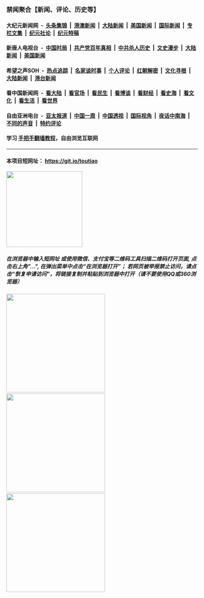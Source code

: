 ### 禁闻聚合【新闻、评论、历史等】

#### 大纪元新闻网 &nbsp;-&nbsp; [头条集锦](indexes/E头条集锦.md?t=02122144) &nbsp;|&nbsp; [港澳新闻](indexes/E港澳新闻.md?t=02122144)  &nbsp;|&nbsp; [大陆新闻](indexes/E大陆新闻.md?t=02122144) &nbsp;|&nbsp; [美国新闻](indexes/E美国新闻.md?t=02122144) &nbsp;|&nbsp; [国际新闻](indexes/E国际新闻.md?t=02122144) &nbsp;|&nbsp; [专栏文集](indexes/E专栏文集.md?t=02122144) &nbsp;|&nbsp; [纪元社论](indexes/E纪元社论.md?t=02122144) &nbsp;|&nbsp; [纪元特稿](indexes/E纪元特稿.md?t=02122144) 

#### 新唐人电视台 &nbsp;-&nbsp; [中国时局](indexes/N中国时局.md?t=02122144) &nbsp;|&nbsp; [共产党百年真相](indexes/N共产党百年真相.md?t=02122144) &nbsp;|&nbsp; [中共杀人历史](indexes/N中共杀人历史.md?t=02122144) &nbsp;|&nbsp; [文史漫步](indexes/N文史漫步.md?t=02122144) &nbsp;|&nbsp; [大陆新闻](indexes/N大陆新闻.md?t=02122144) &nbsp;|&nbsp; [美国新闻](indexes/N美国新闻.md?t=02122144)

#### 希望之声SOH &nbsp;-&nbsp; [热点追踪](indexes/H热点追踪.md?t=02122144) &nbsp;|&nbsp; [名家谈时事](indexes/H名家谈时事.md?t=02122144) &nbsp;|&nbsp; [个人评论](indexes/H个人评论.md?t=02122144)  &nbsp;|&nbsp; [红朝解密](indexes/H红朝解密.md?t=02122144) &nbsp;|&nbsp; [文化寻根](indexes/H文化寻根.md?t=02122144) &nbsp;|&nbsp; [大陆新闻](indexes/H大陆新闻.md?t=02122144) &nbsp;|&nbsp; [港台新闻](indexes/H港台新闻.md?t=02122144)

#### 看中国新闻网 &nbsp;-&nbsp; [看大陆](indexes/S看大陆.md?t=02122144) &nbsp;|&nbsp; [看官场](indexes/S看官场.md?t=02122144) &nbsp;|&nbsp; [看民生](indexes/S看民生.md?t=02122144)  &nbsp;|&nbsp; [看博谈](indexes/S看博谈.md?t=02122144) &nbsp;|&nbsp; [看财经](indexes/S看财经.md?t=02122144) &nbsp;|&nbsp; [看史海](indexes/S看史海.md?t=02122144) &nbsp;|&nbsp; [看文化](indexes/S看文化.md?t=02122144) &nbsp;|&nbsp; [看生活](indexes/S看生活.md?t=02122144) &nbsp;|&nbsp; [看世界](indexes/S看世界.md?t=02122144)

#### 自由亚洲电台 &nbsp;-&nbsp; [亚太报道](indexes/R亚太报道.md?t=02122144) &nbsp;|&nbsp; [中国一周](indexes/R中国一周.md?t=02122144) &nbsp;|&nbsp; [中国透视](indexes/R中国透视.md?t=02122144)  &nbsp;|&nbsp; [国际视角](indexes/R国际视角.md?t=02122144) &nbsp;|&nbsp; [夜话中南海](indexes/R夜话中南海.md?t=02122144) &nbsp;|&nbsp; [不同的声音](indexes/R不同的声音.md?t=02122144) &nbsp;|&nbsp; [特约评论](indexes/R特约评论.md?t=02122144)

#### 学习 [手把手翻墙教程](https://github.com/gfw-breaker/guides/wiki)，自由浏览互联网

----

#### 本项目短网址： https://git.io/toutiao
<img src="https://raw.githubusercontent.com/gfw-breaker/banned-news/master/scripts/img/qr.png" width="200px"/>  

##### 在浏览器中输入短网址 或使用微信、支付宝等二维码工具扫描二维码打开页面, 点击右上角"...", 在弹出菜单中点击“在浏览器打开”； 若网页被举报禁止访问，请点击“恢复申请访问”，将链接复制并粘贴到浏览器中打开（请不要使用QQ或360浏览器）

<img src="https://raw.githubusercontent.com/gfw-breaker/banned-news/master/scripts/img/1.png" width="260px"/> &nbsp; <img src="https://raw.githubusercontent.com/gfw-breaker/banned-news/master/scripts/img/2.png" width="260px"/> &nbsp; <img src="https://raw.githubusercontent.com/gfw-breaker/banned-news/master/scripts/img/3.png" width="260px"/>
